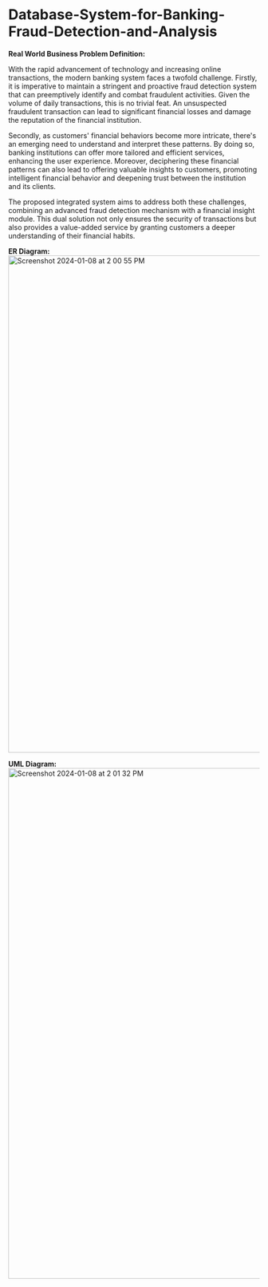 # Database-System-for-Banking-Fraud-Detection-and-Analysis

**Real World Business Problem Definition:**

With the rapid advancement of technology and increasing online transactions, the modern banking system faces a twofold challenge. Firstly, it is imperative to maintain a stringent and proactive fraud detection system that can preemptively identify and combat fraudulent activities. Given the volume of daily transactions, this is no trivial feat. An unsuspected fraudulent transaction can lead to significant financial losses and damage the reputation of the financial institution.

Secondly, as customers' financial behaviors become more intricate, there's an emerging need to understand and interpret these patterns. By doing so, banking institutions can offer more tailored and efficient services, enhancing the user experience. Moreover, deciphering these financial patterns can also lead to offering valuable insights to customers, promoting intelligent financial behavior and deepening trust between the institution and its clients.

The proposed integrated system aims to address both these challenges, combining an advanced fraud detection mechanism with a financial insight module. This dual solution not only ensures the security of transactions but also provides a value-added service by granting customers a deeper understanding of their financial habits.

**ER Diagram:**
<img width="997" alt="Screenshot 2024-01-08 at 2 00 55 PM" src="https://github.com/nayakatul/Database-System-for-Banking-Fraud-Detection-and-Analysis/assets/125909401/4025862d-73c9-44c8-9602-2cf279adee19">


**UML Diagram:**
<img width="1024" alt="Screenshot 2024-01-08 at 2 01 32 PM" src="https://github.com/nayakatul/Database-System-for-Banking-Fraud-Detection-and-Analysis/assets/125909401/464ff71e-06f2-4c34-853e-e670610bd52b">

